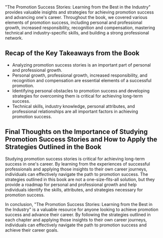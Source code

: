 
"The Promotion Success Stories: Learning from the Best in the Industry" provides valuable insights and strategies for achieving promotion success and advancing one's career. Throughout the book, we covered various elements of promotion success, including personal and professional growth, increased responsibility, recognition and compensation, mastering technical and industry-specific skills, and building a strong professional network.

Recap of the Key Takeaways from the Book
----------------------------------------

* Analyzing promotion success stories is an important part of personal and professional growth.
* Personal growth, professional growth, increased responsibility, and recognition and compensation are essential elements of a successful promotion.
* Identifying personal obstacles to promotion success and developing strategies for overcoming them is critical for achieving long-term success.
* Technical skills, industry knowledge, personal attributes, and professional relationships are all important factors in achieving promotion success.

Final Thoughts on the Importance of Studying Promotion Success Stories and How to Apply the Strategies Outlined in the Book
---------------------------------------------------------------------------------------------------------------------------

Studying promotion success stories is critical for achieving long-term success in one's career. By learning from the experiences of successful professionals and applying those insights to their own career journeys, individuals can effectively navigate the path to promotion success. The strategies outlined in this book are not a one-size-fits-all solution, but they provide a roadmap for personal and professional growth and help individuals identify the skills, attributes, and strategies necessary for promotion success.

In conclusion, "The Promotion Success Stories: Learning from the Best in the Industry" is a valuable resource for anyone looking to achieve promotion success and advance their career. By following the strategies outlined in each chapter and applying those insights to their own career journeys, individuals can effectively navigate the path to promotion success and achieve their career goals.
